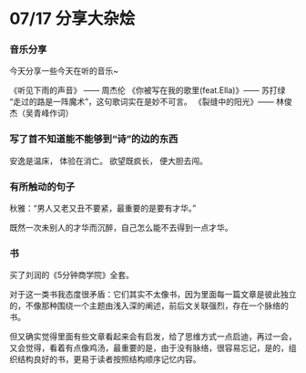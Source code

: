 # 07/17 分享大杂烩

### 音乐分享

今天分享一些今天在听的音乐~

《听见下雨的声音》 —— 周杰伦
《你被写在我的歌里(feat.Ella)》—— 苏打绿
“走过的路是一阵魔术”，这句歌词实在是妙不可言。
《裂缝中的阳光》—— 林俊杰（吴青峰作词）

### 写了首不知道能不能够到“诗”的边的东西

安逸是温床，
体验在消亡。
欲望既疯长，
便大胆去闯。

### 有所触动的句子

秋雅：“男人又老又丑不要紧，最重要的是要有才华。”

既然一次未别人的才华而沉醉，自己怎么能不去得到一点才华。

### 书

买了刘润的《5分钟商学院》全套。

对于这一类书我态度很矛盾：它们其实不太像书，因为里面每一篇文章是彼此独立的，不像那种围绕一个主题由浅入深的阐述，前后文关联强烈，存在一个脉络的书。

但又确实觉得里面有些文章看起来会有启发，给了思维方式一点启迪，再过一会，又会觉得，看着有点像鸡汤，最重要的是，由于没有脉络，很容易忘记，是的，组织结构良好的书，更易于读者按照结构顺序记忆内容。